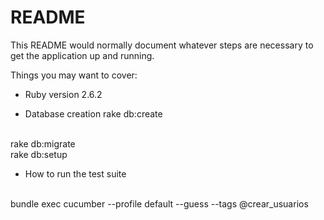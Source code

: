 # README

This README would normally document whatever steps are necessary to get the
application up and running.

Things you may want to cover:

* Ruby version
2.6.2

* Database creation
rake db:create
<br/>
rake db:migrate
<br/>
rake db:setup
<br/>

* How to run the test suite
<br/>
bundle exec cucumber --profile default --guess --tags @crear_usuarios
